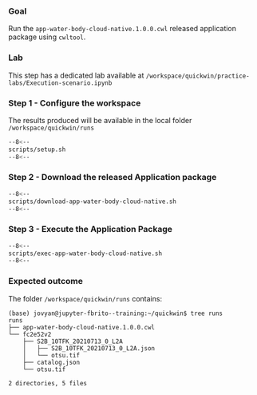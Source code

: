### Goal

Run the `app-water-body-cloud-native.1.0.0.cwl` released application package using `cwltool`.

### Lab

This step has a dedicated lab available at `/workspace/quickwin/practice-labs/Execution-scenario.ipynb`

### Step 1 - Configure the workspace

The results produced will be available in the local folder `/workspace/quickwin/runs`

```bash linenums="1" title="terminal"
--8<--
scripts/setup.sh
--8<--
```

### Step 2 - Download the released Application package

```bash linenums="1" hl_lines="7" title="scripts/download-app-water-body-cloud-native.sh"
--8<--
scripts/download-app-water-body-cloud-native.sh
--8<--
```

### Step 3 - Execute the Application Package

```bash linenums="1" hl_lines="8" title="scripts/exec-app-water-body-cloud-native.sh"
--8<--
scripts/exec-app-water-body-cloud-native.sh
--8<--
```

### Expected outcome

The folder `/workspace/quickwin/runs` contains: 

``` hl_lines="3"
(base) jovyan@jupyter-fbrito--training:~/quickwin$ tree runs
runs
├── app-water-body-cloud-native.1.0.0.cwl
└── fc2e52v2
    ├── S2B_10TFK_20210713_0_L2A
    │   ├── S2B_10TFK_20210713_0_L2A.json
    │   └── otsu.tif
    ├── catalog.json
    └── otsu.tif

2 directories, 5 files
```
